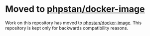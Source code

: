 # Moved to [phpstan/docker-image](https://github.com/phpstan/docker-image)

Work on this repository has moved to [phpstan/docker-image](https://github.com/phpstan/docker-image). 
This repository is kept only for backwards compatibility reasons.
